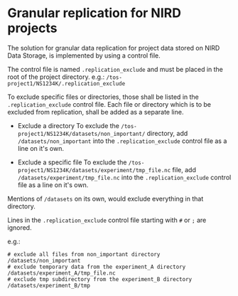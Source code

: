 # Granular replication for NIRD projects

The solution for granular data replication for project data stored on 
NIRD Data Storage, is implemented by using a control file.

The control file is named `.replication_exclude` and must be placed in the 
root of the project directory. 
 e.g.: `/tos-project1/NS1234K/.replication_exclude`

To exclude specific files or directories, those shall be listed in the 
`.replication_exclude` control file. Each file or directory which is to be
excluded from replication, shall be added as a separate line.

* Exclude a directory
To exclude the `/tos-project1/NS1234K/datasets/non_important/` directory, 
add `/datasets/non_important` into the `.replication_exclude` control file
as a line on it's own.

* Exclude a specific file
To exclude the `/tos-project1/NS1234K/datasets/experiment/tmp_file.nc` file, 
add `/datasets/experiment/tmp_file.nc` into the `.replication_exclude` control
file as a line on it's own.

Mentions of `/datasets` on its own, would exclude everything in that directory.

Lines in the `.replication_exclude` control file starting with `#` or `;` are 
ignored.

e.g.:
```
# exclude all files from non_important directory
/datasets/non_important
# exclude temporary data from the experiment_A directory
/datasets/experiment_A/tmp_file.nc
# exclude tmp subdirectory from the experiment_B directory
/datasets/experiment_B/tmp
```


